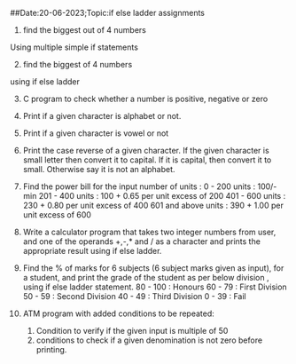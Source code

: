 ##Date:20-06-2023;Topic:if else ladder assignments

1) find the biggest out of 4 numbers

Using multiple simple if statements

2) find the biggest of 4 numbers

using if else ladder

3) C program to check whether a number is positive, negative or zero

4) Print if a given character is alphabet or not.

5) Print if a given character is vowel or not

6) Print the case reverse of a given character. If the given character is small letter then convert it to capital. If it is capital, then convert it to small. Otherwise say it is not an alphabet.

7) Find the power bill for the input number of units :
0 - 200 units : 100/- min
201 - 400 units : 100 + 0.65 per unit excess of 200
401 - 600 units : 230 + 0.80 per unit excess of 400
601 and above units : 390 + 1.00 per unit excess of 600

8) Write a calculator program that takes two integer numbers from user, and one of the operands +,-,* and / as a character and prints the appropriate result using if else ladder.

9) Find the % of marks for 6 subjects (6 subject marks given as input), for a student, and print the grade of the student as per below division , using if else ladder statement.
80 - 100        : Honours
60 - 79         : First Division
50 - 59         : Second Division
40 - 49         : Third Division
0 - 39          : Fail

10) ATM program with added conditions to be repeated:
	1) Condition to verify if the given input is multiple of 50 
	2) conditions to check if a given denomination is not zero before printing.

